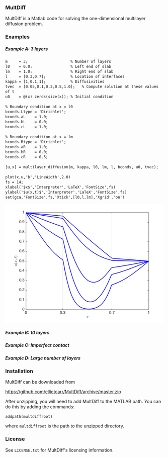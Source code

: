 ### MultDiff

MultDiff is a Matlab code for solving the one-dimensional multilayer diffusion problem.

### Examples

##### Example A: 3 layers

```
m     = 3;                   % Number of layers
l0    = 0.0;                 % Left end of slab
lm    = 1.0;                 % Right end of slab
l     = [0.3,0.7];           % Location of interfaces
kappa = [1,0.1,1];           % Diffusivities 
tvec  = [0.05,0.1,0.2,0.5,1.0];   % Compute solution at these values of t
u0    = @(x) zeros(size(x)); % Initial condition

% Boundary condition at x = l0
bconds.Ltype = 'Dirichlet'; 
bconds.aL    = 1.0; 
bconds.bL    = 0.0; 
bconds.cL    = 1.0;

% Boundary condition at x = lm
bconds.Rtype = 'Dirichlet'; 
bconds.aR    = 1.0; 
bconds.bR    = 0.0; 
bconds.cR    = 0.5;

[u,x] = multilayer_diffusion(m, kappa, l0, lm, l, bconds, u0, tvec);

plot(x,u,'b','LineWidth',2.0)
fs = 14;
xlabel('$x$','Interpreter','LaTeX','FontSize',fs)
ylabel('$u(x,t)$','Interpreter','LaTeX','FontSize',fs)
set(gca,'FontSize',fs,'Xtick',[l0,l,lm],'Xgrid','on')
```

![Example A](https://github.com/elliotcarr/MultDiff/raw/master/figures/exampleA.png)

##### Example B: 10 layers

##### Example C: Imperfect contact

##### Example D: Large number of layers

### Installation

MultDiff can be downloaded from

https://github.com/elliotcarr/MultDiff/archive/master.zip

After unzipping, you will need to add MultDiff to the MATLAB path. You can do
this by adding the commands:
```
addpath(multdiffroot)
```
where `multdiffroot` is the path to the unzipped directory.

### License

See `LICENSE.txt` for MultDiff's licensing information.
